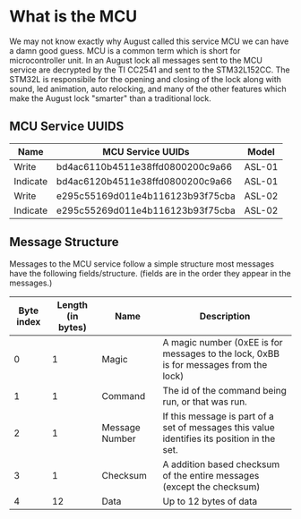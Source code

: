 # What is the MCU

We may not know exactly why August called this service MCU we can have a damn good guess. MCU is a common term which is short for microcontroller unit. In an August lock all messages sent to the MCU service are decrypted by the TI CC2541 and sent to the STM32L152CC. The STM32L is responsibile for the opening and closing of the lock along with sound, led animation, auto relocking, and many of the other features which make the August lock "smarter" than a traditional lock.

## MCU Service UUIDS

| Name     | MCU Service UUIDs                | Model  |
|----------|----------------------------------|--------|
| Write    | bd4ac6110b4511e38ffd0800200c9a66 | ASL-01 |
| Indicate | bd4ac6120b4511e38ffd0800200c9a66 | ASL-01 |
| Write    | e295c55169d011e4b116123b93f75cba | ASL-02 |
| Indicate | e295c55269d011e4b116123b93f75cba | ASL-02 |

## Message Structure

Messages to the MCU service follow a simple structure most messages have the following fields/structure. (fields are in the order they appear in the messages.)

| Byte index | Length (in bytes) | Name           | Description                                                                                 |
|------------|-------------------|----------------|---------------------------------------------------------------------------------------------|
| 0          | 1                 | Magic          | A magic number (0xEE is for messages to the lock, 0xBB is for messages from the lock)       |
| 1          | 1                 | Command        | The id of the command being run, or that was run.                                           |
| 2          | 1                 | Message Number | If this message is part of a set of messages this value identifies its position in the set. |
| 3          | 1                 | Checksum       | A addition based checksum of the entire messages (except the checksum)                      |
| 4          | 12                | Data           | Up to 12 bytes of data                                                                      |



